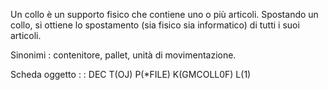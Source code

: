 Un collo è un supporto fisico che contiene uno o più articoli.
Spostando un collo, si ottiene lo spostamento (sia fisico sia informatico) di tutti i suoi articoli.

Sinonimi :  contenitore, pallet, unità di movimentazione.

Scheda oggetto
 :  : DEC T(OJ) P(*FILE) K(GMCOLL0F) L(1)
